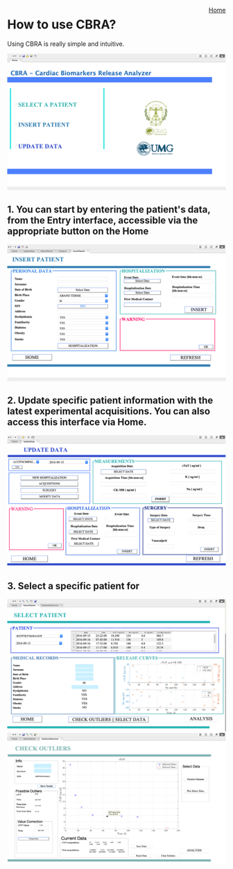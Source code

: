 <a href="https://biomeclabunicz.github.io/CBRA" style="float: right;">Home</a>

# How to use CBRA?
Using CBRA is really simple and intuitive.


![CBRA: Home](https://github.com/BioMecLabUnicz/CBRA/blob/main/_images/Home.png?raw=true)


## 1. You can start by entering the patient's data, from the Entry interface, accessible via the appropriate button on the Home


![CBRA:Insert](https://github.com/BioMecLabUnicz/CBRA/blob/main/_images/Insert.png?raw=true)


## 2. Update specific patient information with the latest experimental acquisitions. You can also access this interface via Home.


![CBRA:Insert](https://github.com/BioMecLabUnicz/CBRA/blob/main/_images/Update.png?raw=true)


## 3. Select a specific patient for 


![alt-text-1](https://github.com/BioMecLabUnicz/CBRA/blob/main/_images/Select.png?raw=true) ![alt-text-2](https://github.com/BioMecLabUnicz/CBRA/blob/main/_images/CheckOutliers.png?raw=true)
